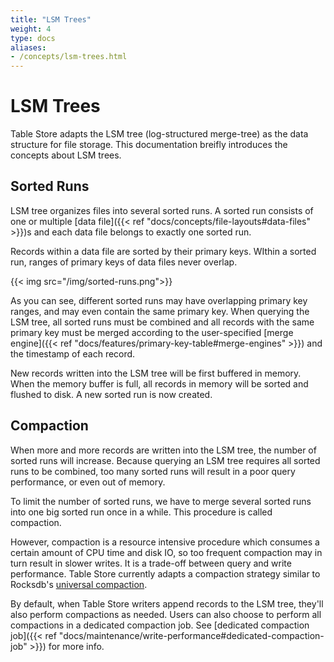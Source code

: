 ```yaml
---
title: "LSM Trees"
weight: 4
type: docs
aliases:
- /concepts/lsm-trees.html
---
```

<!--
Licensed to the Apache Software Foundation (ASF) under one
or more contributor license agreements.  See the NOTICE file
distributed with this work for additional information
regarding copyright ownership.  The ASF licenses this file
to you under the Apache License, Version 2.0 (the
"License"); you may not use this file except in compliance
with the License.  You may obtain a copy of the License at

  http://www.apache.org/licenses/LICENSE-2.0

Unless required by applicable law or agreed to in writing,
software distributed under the License is distributed on an
"AS IS" BASIS, WITHOUT WARRANTIES OR CONDITIONS OF ANY
KIND, either express or implied.  See the License for the
specific language governing permissions and limitations
under the License.
-->

# LSM Trees

Table Store adapts the LSM tree (log-structured merge-tree) as the data structure for file storage. This documentation breifly introduces the concepts about LSM trees.

## Sorted Runs

LSM tree organizes files into several sorted runs. A sorted run consists of one or multiple [data file]({{< ref "docs/concepts/file-layouts#data-files" >}})s and each data file belongs to exactly one sorted run.

Records within a data file are sorted by their primary keys. WIthin a sorted run, ranges of primary keys of data files never overlap.

{{< img src="/img/sorted-runs.png">}}

As you can see, different sorted runs may have overlapping primary key ranges, and may even contain the same primary key. When querying the LSM tree, all sorted runs must be combined and all records with the same primary key must be merged according to the user-specified [merge engine]({{< ref "docs/features/primary-key-table#merge-engines" >}}) and the timestamp of each record.

New records written into the LSM tree will be first buffered in memory. When the memory buffer is full, all records in memory will be sorted and flushed to disk. A new sorted run is now created.

## Compaction

When more and more records are written into the LSM tree, the number of sorted runs will increase. Because querying an LSM tree requires all sorted runs to be combined, too many sorted runs will result in a poor query performance, or even out of memory.

To limit the number of sorted runs, we have to merge several sorted runs into one big sorted run once in a while. This procedure is called compaction.

However, compaction is a resource intensive procedure which consumes a certain amount of CPU time and disk IO, so too frequent compaction may in turn result in slower writes. It is a trade-off between query and write performance. Table Store currently adapts a compaction strategy similar to Rocksdb's [universal compaction](https://github.com/facebook/rocksdb/wiki/Universal-Compaction).

By default, when Table Store writers append records to the LSM tree, they'll also perform compactions as needed. Users can also choose to perform all compactions in a dedicated compaction job. See [dedicated compaction job]({{< ref "docs/maintenance/write-performance#dedicated-compaction-job" >}}) for more info.
